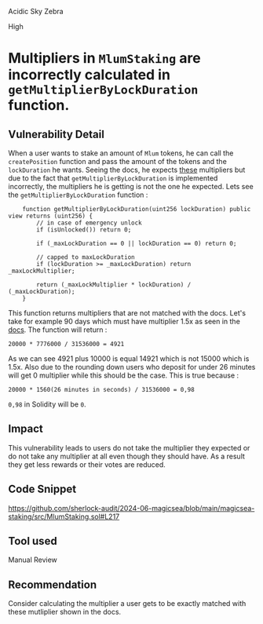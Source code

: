 Acidic Sky Zebra

High

# Multipliers in ```MlumStaking``` are incorrectly calculated in ```getMultiplierByLockDuration``` function.

## Vulnerability Detail
When a user wants to stake an amount of ```Mlum``` tokens, he can call the ```createPosition``` function and pass the amount of the tokens and the ```lockDuration``` he wants. Seeing the docs, he expects [these](https://docs.magicsea.finance/protocol/magic/magic-lum-staking) multipliers but due to the fact that ```getMultiplierByLockDuration``` is implemented incorrectly, the multipliers he is getting is not the one he expected. Lets see the ```getMultiplierByLockDuration``` function :
```solidity
    function getMultiplierByLockDuration(uint256 lockDuration) public view returns (uint256) {
        // in case of emergency unlock
        if (isUnlocked()) return 0;

        if (_maxLockDuration == 0 || lockDuration == 0) return 0;

        // capped to maxLockDuration
        if (lockDuration >= _maxLockDuration) return _maxLockMultiplier;

        return (_maxLockMultiplier * lockDuration) / (_maxLockDuration);
    }
```
This function returns multipliers that are not matched with the docs. Let's take for example 90 days which must have multiplier 1.5x as seen in the [docs](https://docs.magicsea.finance/protocol/magic/magic-lum-staking). The function will return :
```solidity
20000 * 7776000 / 31536000 = 4921
```
As we can see 4921 plus 10000 is equal 14921 which is not 15000 which is 1.5x. Also due to the rounding down users who deposit for under 26 minutes will get 0 multiplier while this should be the case. This is true because :
```solidity
20000 * 1560(26 minutes in seconds) / 31536000 = 0,98
```
```0,98``` in Solidity will be ```0```.

## Impact
This vulnerability leads to users do not take the multiplier they expected or do not take any multiplier at all even though they should have. As a result they get less rewards or their votes are reduced.

## Code Snippet
https://github.com/sherlock-audit/2024-06-magicsea/blob/main/magicsea-staking/src/MlumStaking.sol#L217

## Tool used
Manual Review

## Recommendation
Consider calculating the multiplier a user gets to be exactly matched with these mutliplier shown in the docs.